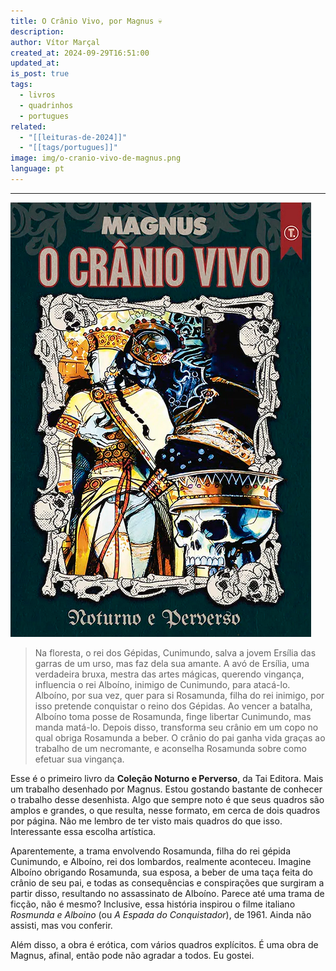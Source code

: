 ```yaml
---
title: O Crânio Vivo, por Magnus 💀
description: 
author: Vítor Marçal
created_at: 2024-09-29T16:51:00
updated_at: 
is_post: true
tags:
  - livros
  - quadrinhos
  - portugues
related:
  - "[[leituras-de-2024]]"
  - "[[tags/portugues]]"
image: img/o-cranio-vivo-de-magnus.png
language: pt
---
```

----

![o-cranio-vivo-de-magnus](img/o-cranio-vivo-de-magnus.png)

>Na floresta, o rei dos Gépidas, Cunimundo, salva a jovem Ersília das garras de um urso, mas faz dela sua amante. A avó de Ersília, uma verdadeira bruxa, mestra das artes mágicas, querendo vingança, influencia o rei Alboíno, inimigo de Cunimundo, para atacá-lo. Alboíno, por sua vez, quer para si Rosamunda, filha do rei inimigo, por isso pretende conquistar o reino dos Gépidas.
  Ao vencer a batalha, Alboíno toma posse de Rosamunda, finge libertar Cunimundo, mas manda matá-lo. Depois disso, transforma seu crânio em um copo no qual obriga Rosamunda a beber.
  O crânio do pai ganha vida graças ao trabalho de um necromante, e aconselha Rosamunda sobre como efetuar sua vingança.

Esse é o primeiro livro da **Coleção Noturno e Perverso**, da Tai Editora. Mais um trabalho desenhado por Magnus. Estou gostando bastante de conhecer o trabalho desse desenhista. Algo que sempre noto é que seus quadros são amplos e grandes, o que resulta, nesse formato, em cerca de dois quadros por página. Não me lembro de ter visto mais quadros do que isso. Interessante essa escolha artística.

Aparentemente, a trama envolvendo Rosamunda, filha do rei gépida Cunimundo, e Alboíno, rei dos lombardos, realmente aconteceu. Imagine Alboíno obrigando Rosamunda, sua esposa, a beber de uma taça feita do crânio de seu pai, e todas as consequências e conspirações que surgiram a partir disso, resultando no assassinato de Alboíno. Parece até uma trama de ficção, não é mesmo? Inclusive, essa história inspirou o filme italiano _Rosmunda e Alboino_ (ou _A Espada do Conquistador_), de 1961. Ainda não assisti, mas vou conferir.

Além disso, a obra é erótica, com vários quadros explícitos. É uma obra de Magnus, afinal, então pode não agradar a todos. Eu gostei.


